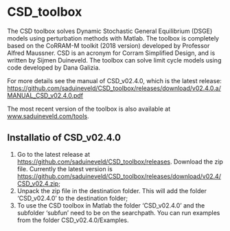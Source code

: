 # CSD_toolbox

The CSD toolbox solves Dynamic Stochastic General Equilibrium (DSGE) models using perturbation methods with Matlab. The toolbox is completely based on the CoRRAM-M toolkit (2018 version) developed by Professor Alfred Maussner. CSD is an acronym for Corram Simplified Design, and is written by Sijmen Duineveld. The toolbox can solve limit cycle models using code developed by Dana Galizia.

For more details see the manual of CSD_v02.4.0, which is the latest release: https://github.com/saduineveld/CSD_toolbox/releases/download/v02.4.0.a/MANUAL_CSD_v02.4.0.pdf

The most recent version of the toolbox is also available at www.saduineveld.com/tools.

## Installatio of CSD_v02.4.0
1. Go to the latest release at https://github.com/saduineveld/CSD_toolbox/releases. Download the zip file. Currently the latest version is https://github.com/saduineveld/CSD_toolbox/releases/download/v02.4/CSD_v02.4.zip;
2. Unpack the zip file in the destination folder. This will add the folder ‘CSD_v02.4.0’ to the destination folder;
3. To use the CSD toolbox in Matlab the folder ‘CSD_v02.4.0’ and the subfolder ‘subfun’ need to be on the searchpath. You can run examples from the folder CSD_v02.4.0/Examples.
